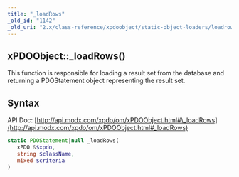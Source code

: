 ```yaml
---
title: "_loadRows"
_old_id: "1142"
_old_uri: "2.x/class-reference/xpdoobject/static-object-loaders/loadrows"
---
```


## xPDOObject::\_loadRows()

This function is responsible for loading a result set from the database and returning a PDOStatement object representing the result set.

## Syntax

API Doc: [http://api.modx.com/xpdo/om/xPDOObject.html#\_loadRows](http://api.modx.com/xpdo/om/xPDOObject.html#_loadRows)

``` php
static PDOStatement|null _loadRows(
   xPDO &$xpdo,
   string $className,
   mixed $criteria
)
```
